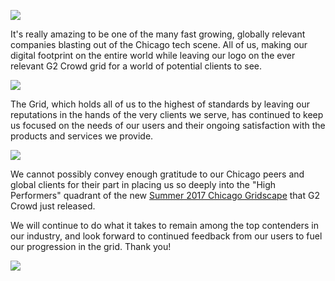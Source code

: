 ![](/blog/images/2017/civic-opera.jpg)

It's really amazing to be one of the many fast growing, globally relevant companies blasting out of 
the Chicago tech scene. All of us, making our digital footprint on the entire world while leaving our 
logo on the ever relevant G2 Crowd grid for a world of potential clients to see.
 
![](/blog/images/2017/the-grid.png)

The Grid, which holds all of us to the highest of standards by leaving our reputations in the hands 
of the very clients we serve, has continued to keep us focused on the needs of our users and their ongoing 
satisfaction with the products and services we provide.
 
![](/blog/images/2017/smile.jpg)

We cannot possibly convey enough gratitude to our Chicago peers and global clients for their part in 
placing us so deeply into the "High Performers" quadrant of the new 
[Summer 2017 Chicago Gridscape](http://go.g2crowd.com/citygrid_Chicago.html) that G2 Crowd 
just released. 

We will continue to do what it takes to remain among the top contenders in our industry, 
and look forward to continued feedback from our users to fuel our progression in the grid. Thank you!

![](/blog/images/2017/thanks.jpg)

